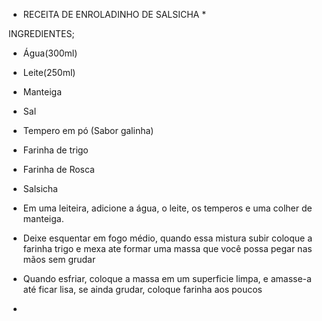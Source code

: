 * RECEITA DE ENROLADINHO DE SALSICHA *

INGREDIENTES;

- Água(300ml)
- Leite(250ml)
- Manteiga
- Sal
- Tempero em pó (Sabor galinha)
- Farinha de trigo
- Farinha de Rosca
- Salsicha

- Em uma leiteira, adicione a água, o leite, os temperos e uma colher de manteiga.

- Deixe esquentar em fogo médio, quando essa mistura subir coloque a farinha trigo e mexa ate formar uma massa que você possa pegar nas mãos sem grudar

- Quando esfriar, coloque a massa em um superficie limpa, e amasse-a até ficar lisa, se ainda grudar, coloque farinha aos poucos

- 
